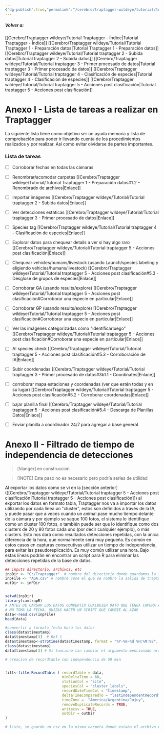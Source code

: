 ```yaml
---
{"dg-publish":true,"permalink":"/cerebro/traptagger-wildeye/tutorial/tutorial-traptagger-6-anexos/","noteIcon":""}
---
```


##### Volver a:
[[Cerebro/Traptagger wildeye/Tutorial Traptagger - Índice\|Tutorial Traptagger - Índice]]
[[Cerebro/Traptagger wildeye/Tutorial/Tutorial Traptagger 1 - Preparación datos\|Tutorial Traptagger 1 - Preparación datos]]
[[Cerebro/Traptagger wildeye/Tutorial/Tutorial traptagger 2 - Subida datos\|Tutorial traptagger 2 - Subida datos]]
[[Cerebro/Traptagger wildeye/Tutorial/Tutorial traptagger 3 - Primer procesado de datos\|Tutorial traptagger 3 - Primer procesado de datos]]
[[Cerebro/Traptagger wildeye/Tutorial/Tutorial traptagger 4 - Clasificación de especies\|Tutorial traptagger 4 - Clasificación de especies]]
[[Cerebro/Traptagger wildeye/Tutorial/Tutorial traptagger 5 - Acciones post clasificación\|Tutorial traptagger 5 - Acciones post clasificación]]

# Anexo I - Lista de tareas a realizar en Traptagger
La siguiente lista tiene como objetivo ser un ayuda memoria y lista de comprobación para poder ir llevando cuenta de los procedimientos realizados y por realizar. Así como evitar olvidarse de partes importantes. 

### Lista de tareas
- [ ] Corroborar fechas en todas las cámaras 
- [ ] Renombrar/acomodar carpetas [[Cerebro/Traptagger wildeye/Tutorial/Tutorial Traptagger 1 - Preparación datos#1.2 - Renombrado de archivos\|Enlace]]
- [ ] Importar imágenes [[Cerebro/Traptagger wildeye/Tutorial/Tutorial traptagger 2 - Subida datos\|Enlace]]
- [ ] Ver detecciones estáticas [[Cerebro/Traptagger wildeye/Tutorial/Tutorial traptagger 3 - Primer procesado de datos\|Enlace]]
- [ ] Species tag [[Cerebro/Traptagger wildeye/Tutorial/Tutorial traptagger 4 - Clasificación de especies\|Enlace]]
- [ ] Explorar datos para chequear details a ver si hay algo raro [[Cerebro/Traptagger wildeye/Tutorial/Tutorial traptagger 5 - Acciones post clasificación\|Enlace]]
- [ ] Chequear vehicles/humans/livestock (usando Launch/species labeling y eligiendo vehicles/humans/livestock) [[Cerebro/Traptagger wildeye/Tutorial/Tutorial traptagger 5 - Acciones post clasificación#5.3 - Desglose de grupos de especies\|Enlace]]
- [ ] Corroborar GA (usando results/explore)  [[Cerebro/Traptagger wildeye/Tutorial/Tutorial traptagger 5 - Acciones post clasificación#Corroborar una especie en particular\|Enlace]]
- [ ] Corroborar GP  (usando results/explore) [[Cerebro/Traptagger wildeye/Tutorial/Tutorial traptagger 5 - Acciones post clasificación#Corroborar una especie en particular\|Enlace]]
- [ ] Ver las imágenes categorizadas cómo "identificarluego"  [[Cerebro/Traptagger wildeye/Tutorial/Tutorial traptagger 5 - Acciones post clasificación#Corroborar una especie en particular\|Enlace]]
- [ ] AI species check [[Cerebro/Traptagger wildeye/Tutorial/Tutorial traptagger 5 - Acciones post clasificación#5.3 - Corroboración de IA\|Enlace]]
- [ ] Subir coordenadas [[Cerebro/Traptagger wildeye/Tutorial/Tutorial traptagger 3 - Primer procesado de datos#3b1.1 - Coordinates\|Enlace]]
- [ ] corroborar mapa estaciones y coordenadas (ver que estén todas y en su lugar) [[Cerebro/Traptagger wildeye/Tutorial/Tutorial traptagger 5 - Acciones post clasificación#5.2 - Corroborar coordenadas\|Enlace]]
- [ ] bajar planilla final [[Cerebro/Traptagger wildeye/Tutorial/Tutorial traptagger 5 - Acciones post clasificación#5.4 - Descarga de Planillas Datos\|Enlace]]
- [ ] Enviar planilla a coordinador 24/7 para agregar a base general 




# Anexo II - Filtrado de tiempo de independencia de detecciones

> [!danger] en construccion
> 

> [!NOTE]  Este paso no es necesario pero podría serles de utilidad

 
Al exportar los datos como se vi en la [sección anterior]([[Cerebro/Traptagger wildeye/Tutorial/Tutorial traptagger 5 - Acciones post clasificación\|Tutorial traptagger 5 - Acciones post clasificación]]) al exportar los datos en formato tabla, Traptagger nos va a importar los datos utilizando por cada línea un "cluster", estos son definidos a través de la IA, y puede pasar que a veces cuando un animal pase mucho tiempo delante de la cámara y por ejemplo se saque 100 fotos, el sistema lo identifique como un cluster 100 fotos, o también puede ser que lo identifique como dos clusters de 20 y 80 fotos cada uno (por decir cualquier ejemplo), o más clusters. 
Esto nos dará como resultados detecciones repetidas, con la única diferencia de la hora, que normalmente será muy pequeña. 
Es común en estos casos en capturas consecutivas utilizar un tiempo de independencia, para evitar las pseudoreplicación. Es muy común utilizar una hora. 
Bajo estas líneas podrán en encontrar un script para R para eliminar las detecciones repetidas de la base de datos. 



```R
## inputs directorio, archivos, etc
inpDir <- "C:/Traptagger"  # nombre del directorio donde guardamos la salida de traptagger
inpFile <- "AGA.csv" # nombre cone el que se nombro la salida de traptagger, ubicada en la carpeta especificada antriormente
outDir <- inPDir


setwd(inpDir)
library(camtrapR)  
# ANTES DE CARGAR LOS DATOS CONVERTIR CUALQUIER DATO QUE TENGA CAPURA A LAS 0:00 A 0:01 O 23:59 POR QUE SINO, 
# NO TOMA LA FECHA, QUIZAS HACER UN SCRIPT QUE CAMBIE AL AZAR
data<-read.csv(inpFile) 
head(data)

#convertir a formato fecha hora los datos
class(data$timestamp)
data$timestamp[3]  # Ref 1
data$timestamp<-strptime(data$timestamp, format = "%Y-%m-%d %H:%M:%S", tz = "America/Argentina/Jujuy")  # el argumento "format" puede necesitar ajustarse si se manipularon los datos o Traptagger lo cambia
class(data$timestamp)
data$timestamp[3] # Si funciono sin cambiar el argumento mencionado arriba esta línea debería ser igual a la de mas arriba marcada como "Ref 1" 

# creacion de recordtable con independencia de 60 min


filt<-filterRecordTable ( recordTable = data, 
                          minDeltaTime = 60,
                          stationCol = "site",
                          speciesCol = "cluster_labels",
                          recordDateTimeCol = "timestamp",
                          deltaTimeComparedTo = "lastIndependentRecord",
                          timeZone =  "America/Argentina/Jujuy",
                          removeDuplicateRecords = TRUE,
                          writecsv = TRUE,
                          outDir = outDir
)

# listo, se guardo un csv en la misma carpeta donde estaba el archivo exportado de traptagger


```